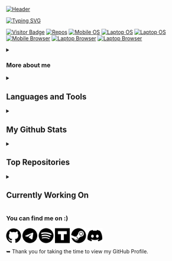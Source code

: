 [![Header](https://capsule-render.vercel.app/api?type=waving&color=gradient&customColorList=6,30&section=footer&reversal=false&height=250&text=Howdy%21&textBg=false&animation=fadeIn&fontSize=40&fontAlign=50&fontAlignY=55&desc=Welcome%20to%20my%20GitHub%20Profile%20OwO%2E&descSize=25&descAlign=50&descAlignY=70&rotate=0&stroke=000000&strokeWidth=0)](https://github.com/kyechan99/capsule-render)

<!--
![Code Time](https://img.shields.io/endpoint?style=flat&url=https://codetime-api.datreks.com/badge/339?logoColor=white%26project=%26recentMS=0%26showProject=false)
-->

[![Typing SVG](https://readme-typing-svg.herokuapp.com/?lines=Hello+there%2C+my+name+is+Kshitij.;I'm+a+17+years+old+boy+(Single%F0%9F%8C%9D);I'm+a+self+taught+coder+from+India.;Fancy+seeing+you+here...&height=40&width=400&size=20&font=Arima+Madurai&color=36BCF7&background=00000000&center=true&vCenter=true&multiline=false&duration=5000)](https://git.io/typing-svg)

[![Visitor Badge](https://visitor-badge-reloaded.herokuapp.com/badge?page_id=Kshitij07-Pro.Kshitij07-Pro&color=800080&lcolor=808080&style=flat-square&text=Views&logo=github&logoColor=FFFFFF&cache=on)](https://github.com/Nathan13888/VisitorBadgeReloaded)
[![Repos](https://custom-icon-badges.herokuapp.com/badge/Repos-14-E34A86?style=flat-square&logoColor=white&logo=repo)](https://github.com/Kshitij07-Pro?tab=repositories)
[![Mobile OS](https://img.shields.io/badge/OS-Android-3DDC84?style=flat-square&logo=android&logoColor=white)](https://www.android.com/)
[![Laptop OS](https://img.shields.io/badge/OS-Windows-0078D6?style=flat-square&logo=windows&logoColor=white)](https://www.microsoft.com/windows)
[![Laptop OS](https://img.shields.io/badge/OS-Linux-FCC624?style=flat-square&logo=linux&logoColor=white)](https://www.linux.org/)
[![Mobile Browser](https://img.shields.io/badge/Browser-Chrome-4285F4?style=flat-square&logo=google-chrome&logoColor=white)](https://www.google.com/chrome/)
[![Laptop Browser](https://img.shields.io/badge/Browser-Edge-0078D7?style=flat-square&logo=Microsoft-edge&logoColor=white)](https://www.microsoft.com/edge)
[![Laptop Browser](https://img.shields.io/badge/Browser-Tor-7D4698?style=flat-square&logo=Tor-Browser&logoColor=white)](https://www.torproject.org/)

<details>
<summary><h3>More about me</h3></summary>
➥ I'm currently learning Python and Pyrogram while working on Telegram Bots.

➥ My hobbies are Coding, Watching Anime, Gaming and Playing Football (Neighbour Champion XD).

➥ I'm special because; My first line of code wasn't "Hello World!" XD Jokes aside, my speciality is that I can solve 7 different type of Cubes. :sunglasses:

➥ My Top 5 Favourite Animes:-
1. Your Lie in April
2. Death Note
3. Classroom of the Elite
4. Rascal doesn't Dream of Bunny Girl Senpai
5. Demon Slayer

➥ Fun Facts:-
- I've spent daayys making this ReadMe Profile.
- I'm an early :baby_chick:
- There are 10 types of people in the world, those who get Binary and those who don't.
</details>

<details>
<summary><h2>Languages and Tools</h2></summary>
Soon
</details>

<details>
<summary><h2>My Github Stats</h2></summary>
<p align="center">
<a href="https://github.com/anuraghazra/github-readme-stats" target="blank"> <img alt="Github Stats" src="https://github-readme-stats.vercel.app/api?username=Kshitij07-Pro&theme=jolly&hide_border=false&hide_title=true&hide=issues&show_icons=true&count_private=true&include_all_commits=true" width="100%"/> </a>
<a href="https://github.com/DenverCoder1/github-readme-streak-stats" target="blank"> <img alt="GitHub Streaks" src="https://github-readme-streak-stats.herokuapp.com?user=Kshitij07-Pro&theme=jolly&hide_border=false&stroke=&date_format=d%20F%5B%2C%20Y%5D&type=svg" width="100%"/> </a>
<a href="https://github.com/anuraghazra/github-readme-stats" target="blank"> <img alt="Top Languages" src="https://github-readme-stats.vercel.app/api/top-langs/?username=Kshitij07-Pro&theme=jolly&hide_border=false&exclude_repo=TorToolkitX-deployed,slam-before-qbit&langs_count=6&layout=compact" width="100%"/> </a>
</p>
> NOTE: Top languages does not indicate my skill level or anything like that. It is just a metric of which languages have been hosted by me on GitHub based on the usage across repositories.
</details>

<details>
<summary><h2>Top Repositories</h2></summary>
<p align="center">
<a href="https://github.com/Kshitij07-Pro/ErzaScarlet" target="blank"> <img alt="Erza Scarlet" src="https://github-readme-stats.vercel.app/api/pin/?username=Kshitij07-Pro&repo=ErzaScarlet&bg_color=0,ea6161,ffc64d,fffc4d,52fa5a&theme=graywhite&hide_border=false&show_owner=true" width="100%"/> </a>
</p>
</details>

<details>
<summary><h2>Currently Working On</h2></summary>
<p align="center">
<a href="https://github.com/Kshitij07-Pro/ErzaScarlet" target="blank"> <img alt="Erza Scarlet" src="https://github-readme-stats.vercel.app/api/pin/?username=Kshitij07-Pro&repo=ErzaScarlet&bg_color=0,ea6161,ffc64d,fffc4d,52fa5a&theme=graywhite&hide_border=false&show_owner=true" width="100%"/> </a>
</p>
</details>

### You can find me on :)
<a href="https://github.com/Kshitij07-Pro" target="blank"><img alt="Github" align="center" src="/Images/github.svg" height="40" width="40"/></a>
<a href="https://t.me/xitij2049" target="blank"><img alt="Telegram" align="center" src="/Images/telegram.svg" height="40" width="40"/></a>
<a href="https://open.spotify.com/user/t3np92csq1f2866dt6zjjm0b3?si=qa6HGMw3RGaxxMO9u5sxLQ&utm_source=copy-link" target="blank"><img alt="Spotify" align="center" src="/Images/spotify.svg" height="40" width="40"/></a>
<a href="https://tvtime.com/r/2oTAf" target="blank"><img alt="TV Time" align="center" src="/Images/tvtime.svg" height="40" width="40/"></a>
<a href="https://steamcommunity.com/profiles/76561199166330915/" target="blank"><img alt="Steam" align="center" src="/Images/steam.svg" height="40" width="40"/></a>
<a href="URL_REDIRECT" target="blank"><img alt="Discord" align="center" src="/Images/discord.svg" height="40" width="40"/></a>

➥ Thank you for taking the time to view my GitHub Profile.


<!-- Resources
https://github.com/kyechan99/capsule-render
https://github.com/DenverCoder1/readme-typing-svg
https://fonts.google.com/
https://github.com/ikatyang/emoji-cheat-sheet#hands
https://marketing.istockphoto.com/blog/hex-colors-guide/
https://github.com/jwenjian/visitor-badge
https://github.com/Nathan13888/VisitorBadgeReloaded
https://shields.io/
https://ileriayo.github.io/markdown-badges/
<a href="URL_REDIRECT" target="blank"> <img alt"ANY_TEXT" align="left/center/right" src="URL_TO_YOUR_IMAGE" height="50" width="200"> </a>
https://github.com/anuraghazra/github-readme-stats
https://github.com/DenverCoder1/github-readme-streak-stats
https://simpleicons.org/
| <a href="URL_REDIRECT"><img align="center" src="URL_TO_YOUR_IMAGE" alt="Anurag's github stats" /></a> | <a href="URL_REDIRECT"><img align="center" src="URL_TO_YOUR_IMAGE" /></a> |
| ------------- | ------------- |
-->
